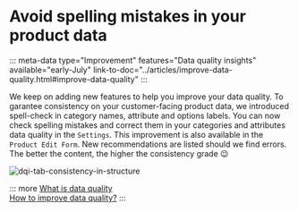 # Avoid spelling mistakes in your product data
::: meta-data type="Improvement" features="Data quality insights" available="early-July" link-to-doc="../articles/improve-data-quality.html#improve-data-quality"
:::

We keep on adding new features to help you improve your data quality. To garantee consistency on your customer-facing product data, we introduced spell-check in category names, attribute and options labels.
You can now check spelling mistakes and correct them in your categories and attributes data quality in the `Settings`. 
This improvement is also available in the `Product Edit Form`. New recommendations are listed should we find errors. The better the content, the higher the consistency grade :wink:


![dqi-tab-consistency-in-structure](../img/dqi-tab-consistency-in-structure.png)

::: more
[What is data quality](../articles/understand-data-quality.html)   
[How to improve data quality?](../articles/improve-data-quality.html)
:::
